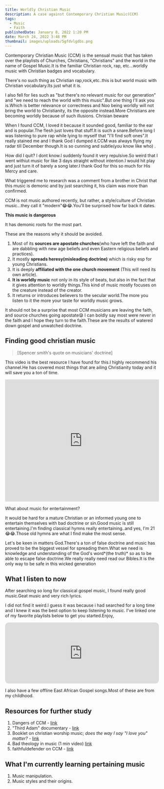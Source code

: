 ```yaml
---
title: Worldly Christian Music
description: A case against Contemporary Christian Music(CCM)
tags:
  - Music
  - Faith
publishedDate: January 8, 2022 1:20 PM
date: March 24, 2022 3:48 PM
thumbnail: images/uploads/5gfdvlgdbs.png
---
```

Contemporary Christian Music (CCM) is the sensual music that has taken over the playlists of Churches, Christians, "Christians" and the world in the name of Gospel Music.It is the familiar Christian rock, rap, etc...worldly music with Christian badges and vocabulary.

There's no such thing as Christian rap,rock,etc..this is but world music with Christian vocabulary.Its just what it is.

I also fell for lies such as "but there's no relevant music for our generation" and "we need to reach the world with this music".But one thing I'll ask you is.Which is better relevance or correctness and Noo being worldly will not bring the world to Christianity, its the opposite instead.More Christians are becoming worldly because of such illusions. Chrisian beware

When I found CCM, I loved it because it sounded good, familiar to the ear and is popular.The flesh just loves that stuff.It is such a snare.Before long I was listening to pure rap while lying to myself  that "I'll find soft ones".It really stained me and I thank God I dumped it.CCM was always flying my radar till December though.It is so cunning and subtle(you know like who) .

How did I quit? I dont know.I suddenly found it very repulsive.So weird that I went withiut music for like 3 days straight without intention.I would hit play and just turn it of barely a song later.I thank God for this so much for His Mercy and care.

What triggered me to research was a comment from a brother in Christ that this music is demonic and by just searching it, his claim was more than confirmed.

CCM  is not music authored recently, but rather, a style/culture of Christian music...they call it "modern"😂😂.You'll be surprised how far back it dates.

**This music is dangerous**

It has demonic roots for the most part.

These are the reasons why it should be avoided.

1. Most of its **sources are apostate churches**(who have left the faith and are dabbling with new age beliefs and even Eastern religious beliefs and practices).
2. It mostly **spreads heresy(misleading doctrine)** which is risky esp for young Christians.
3. It is deeply **affiliated with the one church movement** (This will need its own article).
4. **It is worldly music** not only in its style of beats, but also in the fact that it gives attention to worldly things.This kind of music mostly focuses on the creature instead of the creator.
5. It returns or introduces believers to the secular world.The more you listen to it the more your taste for worldly music grows.

 It should not be a surprise that most CCM musicians are leaving the faith, and source churches going apostate😪 I can boldly say most were never in the faith and I hope they turn to the faith.These are the results of watered down gospel and unwatched doctrine.

## Finding good christian music

> \[Spencer smith's quote on musicians' doctrine]

This video is the best resource I have found for this.I highly recommend his channel.He has covered most things that are ailing Christianity today and it will save you a ton of time.

<iframe width="100%" height="400" src="https://www.youtube.com/embed/PBoXLDGfbEA" title="YouTube video player" frameborder="0" allow="accelerometer; autoplay; clipboard-write; encrypted-media; gyroscope; picture-in-picture" allowfullscreen></iframe>

What about music for entertainment? 

It would be hard for a mature Christian or an informed young one to entertain themselves with bad doctrine or sin.Good music is still entertaining.I'm finding classical hymns really entertaining..and yes, I'm 21😂😂.Those old hymns are what I find make the most sense.

Let's be keen in matters God.There's a ton of false doctrine and music has proved to be the biggest vessel for spreading them.What we need is knowledge and understanding of the God's word*(the truth)* so as to be able to escape false doctrine.We really really need read our Bibles.It is the only way to be safe in this wicked generation

## What I listen to now

After searching so long for classical gospel music, I found really good music.Geat music and very rich lyrics.

I did not find it weird.I guess it was because i had searched for a long time and I knew it was the best option to keep listening to music. I've linked one of my favorite playlists below to get you started.Enjoy,

<iframe style="border-radius:12px" src="https://open.spotify.com/embed/playlist/1hP9Zv7tc0plGmccusElji?utm_source=generator&theme=0" width="100%" height="200" frameBorder="0" allowfullscreen="" allow="autoplay; clipboard-write; encrypted-media; fullscreen; picture-in-picture"></iframe>

I also have a few offline East African Gospel songs.Most of these are from my childhood.

## Resources for further study

1. Dangers of CCM - [link](https://www.youtube.com/playlist?list=PLfiFUjkQFWzd8Nv3dSsezYviSvEHb1r2e)
2. "Third Adam" documentary - [link](https://www.youtube.com/watch?v=pc7C0ZxDWUA&list=PLYltRndgBlAu-bP_2dLU24Ag-3SkrBHTe&index=4)
3. Booklet on christian worship music; *does the way I say "I love you" matter?* - [link](http://www.e-hope4all.info/media-eng/MusicAndWorshipWeb.pdf)
4. Bad theology in music (1 min video) [link](https://youtu.be/VAw_TQx-7rM)
5. faithfuldefender on CCM - [link](https://www.youtube.com/watch?v=BYX3N50Pj7w)

## **What I'm currently learning pertaining music**

1. Music manipulation.
2. Music styles and their origins.